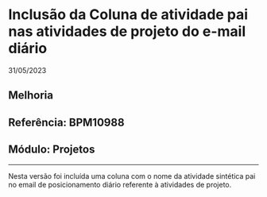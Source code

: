 # Inclusão da Coluna de atividade pai nas atividades de projeto do e-mail diário
31/05/2023
## Melhoria
## Referência: BPM10988
## Módulo: Projetos
***

Nesta versão foi incluída uma coluna com o nome da atividade sintética pai no email de posicionamento diário referente à atividades de projeto.